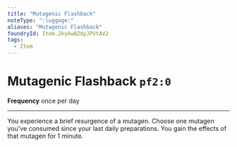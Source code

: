 ```yaml
---
title: "Mutagenic Flashback"
noteType: ":luggage:"
aliases: "Mutagenic Flashback"
foundryId: Item.2kykwQZdyJPVtAV2
tags:
  - Item
---
```


# Mutagenic Flashback `pf2:0`

**Frequency** once per day

* * *

You experience a brief resurgence of a mutagen. Choose one mutagen you've consumed since your last daily preparations. You gain the effects of that mutagen for 1 minute.
